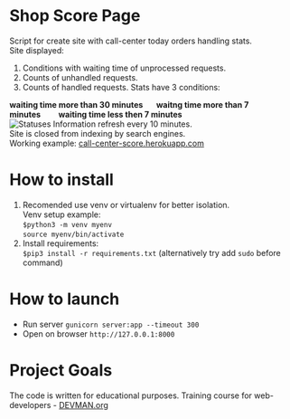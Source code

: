 # Shop Score Page
Script for create site with call-center today orders handling stats.\
Site displayed:
1) Conditions with waiting time of unprocessed requests.
2) Counts of unhandled requests.
3) Counts of handled requests.
Stats have 3 conditions:

**waiting time more than 30 minutes**&nbsp;&nbsp;&nbsp;&nbsp;&nbsp;
**waitng time more than 7 minutes**&nbsp;&nbsp;&nbsp;&nbsp;&nbsp;&nbsp;&nbsp;
**waiting time less then 7 minutes**     
![Statuses](https://pp.userapi.com/c639522/v639522446/32c4d/iP3b6CIp6BY.jpg?raw=true "Statuses")
Information refresh every 10 minutes.\
Site is closed from indexing by search engines.\
Working example: [call-center-score.herokuapp.com](https://call-center-score.herokuapp.com/)
# How to install
1. Recomended use venv or virtualenv for better isolation.\
Venv setup example: \
`$python3 -m venv myenv`\
`source myenv/bin/activate`
2. Install requirements:\
`$pip3 install -r requirements.txt` (alternatively try add `sudo` before command)

# How to launch
   - Run server `gunicorn server:app --timeout 300`
   - Open on browser `http://127.0.0.1:8000`

# Project Goals

The code is written for educational purposes. Training course for web-developers - [DEVMAN.org](https://devman.org)
